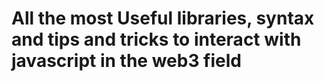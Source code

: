 
# All the most Useful libraries, syntax and tips and tricks to interact with javascript in the web3 field
